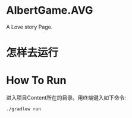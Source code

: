 # AlbertGame.AVG
A Love story Page.

# 怎样去运行
# How To Run

进入项目Content所在的目录。用终端键入如下命令:
```
./gradlew run
```
